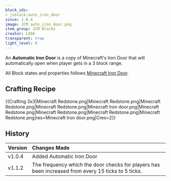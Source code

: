 ```yaml
---
block_ids:
- jsblock:auto_iron_door
since: 1.0.4
image: JCM_auto_iron_door.png
item_group: JCM Blocks
creator: LX86
transparent: true
light_level: 0
---
```


An **Automatic Iron Door** is a copy of Minecraft's Iron Door that will automatically open when player gets in a 3 block range.

All Block states and properties follows [Minecraft Iron Door](https://minecraft.wiki/w/Iron_Door).

## Crafting Recipe
{{Crafting 3x3|Minecraft Redstone.png|Minecraft Redstone.png|Minecraft Redstone.png|Minecraft Redstone.png|Minecraft Iron door.png|Minecraft Redstone.png|Minecraft Redstone.png|Minecraft Redstone.png|Minecraft Redstone.png|res=Minecraft Iron door.png|Cres=2}}

## History
| Version | Changes Made                                                                                       |
|:--------|:---------------------------------------------------------------------------------------------------|
| v1.0.4  | Added Automatic Iron Door                                                                          |
| v1.1.2  | The frequency which the door checks for players has been increased from every 15 ticks to 5 ticks. |
